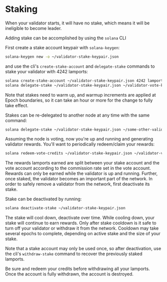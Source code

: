 # Staking

When your validator starts, it will have no stake, which means it will be ineligible to become leader.

Adding stake can be accomplished by using the `solana` CLI

First create a stake account keypair with `solana-keygen`:

```bash
solana-keygen new -o ~/validator-stake-keypair.json
```

and use the cli's `create-stake-account` and `delegate-stake` commands to stake your validator with 4242 lamports:

```bash
solana create-stake-account ~/validator-stake-keypair.json 4242 lamports
solana delegate-stake ~/validator-stake-keypair.json ~/validator-vote-keypair.json
```

Note that stakes need to warm up, and warmup increments are applied at Epoch boundaries, so it can take an hour or more for the change to fully take effect.

Stakes can be re-delegated to another node at any time with the same command:

```bash
solana delegate-stake ~/validator-stake-keypair.json ~/some-other-validator-vote-keypair.json
```

Assuming the node is voting, now you're up and running and generating validator rewards. You'll want to periodically redeem/claim your rewards:

```bash
solana redeem-vote-credits ~/validator-stake-keypair.json ~/validator-vote-keypair.json
```

The rewards lamports earned are split between your stake account and the vote account according to the commission rate set in the vote account. Rewards can only be earned while the validator is up and running. Further, once staked, the validator becomes an important part of the network. In order to safely remove a validator from the network, first deactivate its stake.

Stake can be deactivated by running:

```bash
solana deactivate-stake ~/validator-stake-keypair.json
```

The stake will cool down, deactivate over time. While cooling down, your stake will continue to earn rewards. Only after stake cooldown is it safe to turn off your validator or withdraw it from the network. Cooldown may take several epochs to complete, depending on active stake and the size of your stake.

Note that a stake account may only be used once, so after deactivation, use the cli's `withdraw-stake` command to recover the previously staked lamports.

Be sure and redeem your credits before withdrawing all your lamports. Once the account is fully withdrawn, the account is destroyed.

